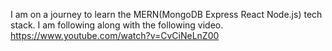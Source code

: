 I am on a journey to learn the MERN(MongoDB Express React Node.js) tech stack. 
I am following along with the following video.
https://www.youtube.com/watch?v=CvCiNeLnZ00